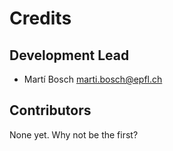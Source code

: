 # Credits

## Development Lead

* Martí Bosch <marti.bosch@epfl.ch>

## Contributors

None yet. Why not be the first?
